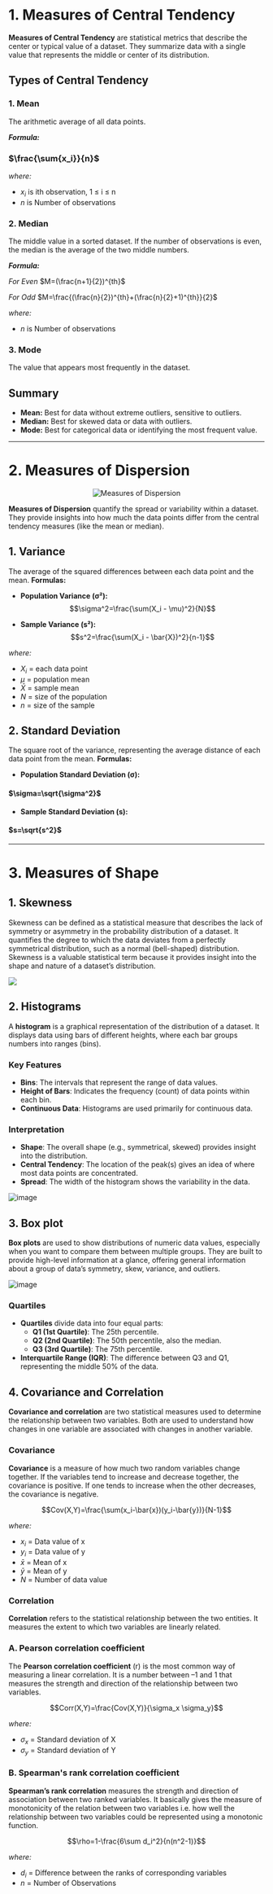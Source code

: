 # 1. Measures of Central Tendency

**Measures of Central Tendency** are statistical metrics that describe the center or typical value of a dataset. They summarize data with a single value that represents the middle or center of its distribution.

## Types of Central Tendency

### 1. Mean
The arithmetic average of all data points.

**_Formula:_**
### $\frac{\sum{x_i}}{n}$
_where:_
- $x_i$ is ith observation, 1 ≤ i ≤ n
- _n_ is Number of observations

### 2. Median
The middle value in a sorted dataset. If the number of observations is even, the median is the average of the two middle numbers.

**_Formula:_**

_For Even_
$M=(\frac{n+1}{2})^{th}$

_For Odd_
$M=\frac{(\frac{n}{2})^{th}+(\frac{n}{2}+1)^{th}}{2}$

_where:_
- _n_ is Number of observations

### 3. Mode
The value that appears most frequently in the dataset.


## Summary

- **Mean:** Best for data without extreme outliers, sensitive to outliers.
- **Median:** Best for skewed data or data with outliers.
- **Mode:** Best for categorical data or identifying the most frequent value.
__________________________

# 2. Measures of Dispersion

<p align="center">
  <img src="https://media.geeksforgeeks.org/wp-content/uploads/20230810105933/measure-of-depression.png" alt="Measures of Dispersion"/>
</p>


**Measures of Dispersion** quantify the spread or variability within a dataset. They provide insights into how much the data points differ from the central tendency measures (like the mean or median).

## 1. Variance

The average of the squared differences between each data point and the mean.
**Formulas:**
- **Population Variance (σ²):**
$$\sigma^2=\frac{\sum(X_i - \mu)^2}{N}$$

- **Sample Variance (s²):**
$$s^2=\frac{\sum(X_i - \bar{X})^2}{n-1}$$ 

_where:_
- $X_i$ = each data point
- $\mu$ = population mean
- $\bar{X}$ = sample mean
- $N$ = size of the population
- $n$ = size of the sample

## 2. Standard Deviation

The square root of the variance, representing the average distance of each data point from the mean.
**Formulas:**
- **Population Standard Deviation (σ):**
#### $\sigma=\sqrt{\sigma^2}$

- **Sample Standard Deviation (s):**
#### $s=\sqrt{s^2}$
_________________________
# 3. Measures of Shape
## 1. Skewness 
Skewness can be defined as a statistical measure that
describes the lack of symmetry or asymmetry in the probability distribution
of a dataset. It quantifies the degree to which the data deviates from a
perfectly symmetrical distribution, such as a normal (bell-shaped)
distribution. Skewness is a valuable statistical term because it provides
insight into the shape and nature of a dataset’s distribution.

![](image/skewness.png)

## 2. Histograms 

A **histogram** is a graphical representation of the distribution of a dataset. It displays data using bars of different heights, where each bar groups numbers into ranges (bins).

### Key Features

- **Bins**: The intervals that represent the range of data values.
- **Height of Bars**: Indicates the frequency (count) of data points within each bin.
- **Continuous Data**: Histograms are used primarily for continuous data.

### Interpretation
- **Shape**: The overall shape (e.g., symmetrical, skewed) provides insight into the distribution.
- **Central Tendency**: The location of the peak(s) gives an idea of where most data points are concentrated.
- **Spread**: The width of the histogram shows the variability in the data.

![image](https://github.com/user-attachments/assets/433df3e1-32e5-4f69-adf1-3ba55e971f72)

## 3. Box plot
**Box plots** are used to show distributions of numeric data values, especially when you want to compare them between multiple groups. They are built to provide high-level information at a glance, offering general information about a group of data’s symmetry, skew, variance, and outliers.

![image](image/boxplot.png)

### Quartiles
- **Quartiles** divide data into four equal parts:
  - **Q1 (1st Quartile)**: The 25th percentile.
  - **Q2 (2nd Quartile)**: The 50th percentile, also the median.
  - **Q3 (3rd Quartile)**: The 75th percentile.
- **Interquartile Range (IQR)**: The difference between Q3 and Q1, representing the middle 50% of the data.

## 4. Covariance and Correlation

**Covariance and correlation** are two statistical measures used to determine the relationship between two variables. Both are used to understand how changes in one variable are associated with changes in another variable.

### Covariance
**Covariance** is a measure of how much two random variables change together. If the variables tend to increase and decrease together, the covariance is positive. If one tends to increase when the other decreases, the covariance is negative.

$$Cov(X,Y)=\frac{\sum(x_i-\bar{x})(y_i-\bar{y})}{N-1}$$

_where:_ 
- $x_i$ = Data value of x
- $y_i$ = Data value of y
- $\bar{x}$ = Mean of x
- $\bar{y}$ = Mean of y
- $N$ = Number of data value

### Correlation
**Correlation** refers to the statistical relationship between the two entities. It measures the extent to which two variables are linearly related.



### A. Pearson correlation coefficient
The **Pearson correlation coefficient** (r) is the most common way of measuring a linear correlation. It is a number between 
–1 and 1 that measures the strength and direction of the relationship between two variables.

$$Corr(X,Y)=\frac{Cov(X,Y)}{\sigma_x \sigma_y}$$

_where:_
- $\sigma_x$ = Standard deviation of X
- $\sigma_y$ = Standard deviation of Y

### B. Spearman's rank correlation coefficient
**Spearman’s rank correlation** measures the strength and direction of association between two ranked variables. It basically gives the measure of monotonicity of the relation between two variables i.e. how well the relationship between two variables could be represented using a monotonic function.

$$\rho=1-\frac{6\sum d_i^2}{n(n^2-1)}$$

_where:_
- $d_i$ = Difference between the ranks of corresponding variables
- $n$ = Number of Observations
